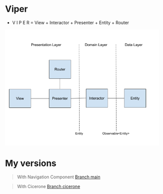 # Viper

* V I P E R = View + Interactor + Presenter + Entity + Router

![](media/img2.png)


# My versions
>With Navigation Component [Branch main](https://github.com/MrAdkhambek/Viper)

>With Cicerone [Branch cicerone](https://github.com/MrAdkhambek/Viper/tree/cicerone)
